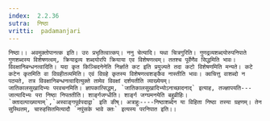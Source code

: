 ```yaml
---
index:  2.2.36
sutra:  निष्ठा
vritti:  padamanjari
---
```


	निष्ठा।। अवमुक्तोपानत्क इति। उरः प्रभृतित्वात्कप्। ननु चेत्यादि। यथा चित्रगुरिति। गुणद्रव्यशब्दयोरुपनिपाते गुणशब्दस्य विशेषणत्वम्, क्रियाद्रव्य शब्दयोरपि क्रियाया एव विशेषणत्वम्। ततश्च पूर्वेणैव सिद्धमिति भावः। विवक्षानिबन्धनत्वादिति। यदा कृत किञ्चिदनेनेति निर्ज्ञाते कट इति प्रयुज्यते तदा कटो विशेषणमिति मन्यते। कटे कटेन कृतमिति वा विग्रहीतव्यमिति। एवं विग्रहे कृतस्य विशेषणत्वशङ्कैव नास्तीति भावः। क्वचित्तु वाशब्दो न पठ्यते, तत्र विवक्षानिबन्धनत्वादित्युक्ते तामेव विवक्षां दर्शयतीति व्याख्येयम्।
	जातिकालसुखादिभ्यः परवचनमिति। ज्ञापकात्सिद्धम्, `जातिकालसुखादिभ्योऽनाच्छादनाद्` इत्याह, तज्ज्ञापयति---जात्यादिभ्यः परा निष्ठा निपततीति। शार्ङ्गजग्धीति। शार्ङ्ग जग्घमनयेति बहुव्रीहिः। `क्तादल्पाख्यायाम्`,`अस्वाङ्गपूर्वपदाद्वा` इति ङीष्। अत्राहुः----निष्ठाशब्देन या विहिता निष्ठा तस्या ग्रहणम्। तेन सुस्थितम्, चारुहसितमित्यादौ `नपुंसके भावे क्तः` इत्यस्य परनिपात इति।।
